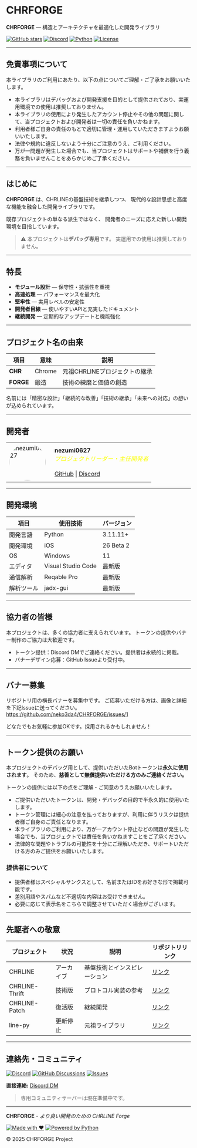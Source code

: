 # CHRFORGE

<p align="center">

**CHRFORGE** — 構造とアーキテクチャを最適化した開発ライブラリ

[![GitHub stars](https://img.shields.io/github/stars/neko3da4/CHRFORGE?style=flat-square&logo=github&color=ffd700)](https://github.com/neko3da4/CHRFORGE)
[![Discord](https://img.shields.io/badge/Discord-コミュニティ-5865F2?style=flat-square&logo=discord&logoColor=white)](https://discordapp.com/users/1248909552171221027)
[![Python](https://img.shields.io/badge/Python-3.11+-3776ab?style=flat-square&logo=python&logoColor=white)](https://www.python.org/)
[![License](https://img.shields.io/github/license/neko3da4/CHRFORGE?style=flat-square&color=green)](https://github.com/neko3da4/CHRFORGE/blob/main/LICENSE)

</p>

---

## 免責事項について

本ライブラリのご利用にあたり、以下の点についてご理解・ご了承をお願いいたします。

- 本ライブラリはデバッグおよび開発支援を目的として提供されており、実運用環境での使用は推奨しておりません。
- 本ライブラリの使用により発生したアカウント停止やその他の問題に関して、当プロジェクトおよび開発者は一切の責任を負いかねます。
- 利用者様ご自身の責任のもとで適切に管理・運用していただきますようお願いいたします。
- 法律や規約に違反しないよう十分にご注意のうえ、ご利用ください。
- 万が一問題が発生した場合でも、当プロジェクトはサポートや補償を行う義務を負いませんことをあらかじめご了承ください。

---

## はじめに

**CHRFORGE** は、CHRLINEの基盤技術を継承しつつ、
現代的な設計思想と高度な機能を融合した開発ライブラリです。

既存プロジェクトの単なる派生ではなく、
開発者のニーズに応えた新しい開発環境を目指しています。

> ⚠️ 本プロジェクトは**デバッグ専用**です。
> 実運用での使用は推奨しておりません。

---

## 特長

- **モジュール設計** — 保守性・拡張性を重視
- **高速処理** — パフォーマンスを最大化
- **堅牢性** — 実用レベルの安定性
- **開発者目線** — 使いやすいAPIと充実したドキュメント
- **継続開発** — 定期的なアップデートと機能強化

---

## プロジェクト名の由来

| 項目   | 意味   | 説明                            |
|--------|--------|--------------------------------|
| **CHR**   | Chrome | 元祖CHRLINEプロジェクトの継承   |
| **FORGE** | 鍛造   | 技術の練磨と価値の創造           |

名前には「精密な設計」「継続的な改善」「技術の継承」「未来への対応」の想いが込められています。

---

## 開発者
<table>
  <tr>
    <td style="vertical-align: middle; padding-right: 1em;">
      <a href="https://github.com/neko3da4">
        <img src="https://github.com/neko3da4.png" alt="nezumi0627" width="100" height="100" style="border-radius: 50%;">
      </a>
    </td>
    <td style="vertical-align: middle; text-align: left;">
      <strong><a href="https://github.com/neko3da4" style="color: inherit; text-decoration: none;">nezumi0627</a></strong><br>
      <em style="color: #fbff00ff;">プロジェクトリーダー・主任開発者</em><br><br>
      <a href="https://github.com/neko3da4">GitHub</a> | <a href="https://discordapp.com/users/1248909552171221027">Discord</a>
    </td>
  </tr>
</table>

---

## 開発環境

| 項目       | 使用技術         | バージョン      |
|------------|------------------|-----------------|
| 開発言語   | Python           | 3.11.11+        |
| 開発環境   | iOS              | 26 Beta 2       |
| OS         | Windows          | 11              |
| エディタ   | Visual Studio Code| 最新版          |
| 通信解析   | Reqable Pro      | 最新版          |
| 解析ツール | jadx-gui         | 最新版          |

---

## 協力者の皆様

本プロジェクトは、多くの協力者に支えられています。
トークンの提供やバナー制作のご協力は大歓迎です。

- トークン提供：Discord DMでご連絡ください。提供者は永続的に掲載。
- バナーデザイン応募：GitHub Issueより受付中。

---

## バナー募集

リポジトリ用の横長バナーを募集中です。
ご応募いただける方は、画像と詳細を下記Issueに送ってください。
https://github.com/neko3da4/CHRFORGE/issues/1

どなたでもお気軽に参加OKです。採用されるかもしれません！

---

## トークン提供のお願い

本プロジェクトのデバッグ用として、提供いただいたBotトークンは**永久に使用されます**。
そのため、**慈善として無償提供いただける方のみご連絡ください。**

トークンの提供には以下の点をご理解・ご同意のうえお願いいたします。

- ご提供いただいたトークンは、開発・デバッグの目的で半永久的に使用いたします。
- トークン管理には細心の注意を払っておりますが、利用に伴うリスクは提供者様ご自身のご責任となります。
- 本ライブラリのご利用により、万が一アカウント停止などの問題が発生した場合でも、当プロジェクトでは責任を負いかねますことをご了承ください。
- 法律的な問題やトラブルの可能性を十分にご理解いただき、サポートいただける方のみご提供をお願いいたします。

### 提供者について

- 提供者様はスペシャルサンクスとして、名前またはIDをお好きな形で掲載可能です。
- 差別用語やスパムなど不適切な内容はお受けできません。
- 必要に応じて表示名をこちらで調整させていただく場合がございます。

---

## 先駆者への敬意

| プロジェクト       | 状況     | 説明               | リポジトリリンク                                 |
|--------------------|----------|--------------------|------------------------------------------------|
| CHRLINE            | アーカイブ | 基盤技術とインスピレーション | [リンク](https://github.com/DeachSword/CHRLINE)          |
| CHRLINE-Thrift     | 技術版   | プロトコル実装の参考    | [リンク](https://github.com/DeachSword/CHRLINE-Thrift)   |
| CHRLINE-Patch      | 復活版   | 継続開発              | [リンク](https://github.com/WEDeach/CHRLINE-Patch)       |
| line-py            | 更新停止 | 元祖ライブラリ          | [リンク](https://github.com/fadhiilrachman/line-py)      |

---

## 連絡先・コミュニティ

<p align="center">

[![Discord](https://img.shields.io/badge/Discord-参加-5865F2?style=flat-square&logo=discord&logoColor=white)](https://discordapp.com/users/1248909552171221027)
[![GitHub Discussions](https://img.shields.io/badge/GitHub-議論-181717?style=flat-square&logo=github)](https://github.com/neko3da4/CHRFORGE/discussions)
[![Issues](https://img.shields.io/badge/GitHub-課題報告-ff6b6b?style=flat-square&logo=github)](https://github.com/neko3da4/CHRFORGE/issues)

**直接連絡:** [Discord DM](https://discordapp.com/users/1248909552171221027)

> 専用コミュニティサーバーは現在準備中です。

</p>

---

<p align="center">

**CHRFORGE** - *より良い開発のための CHRLINE Forge*

[![Made with ❤️](https://img.shields.io/badge/Made_with-❤️-red?style=flat-square)](https://github.com/neko3da4/CHRFORGE)
[![Powered by Python](https://img.shields.io/badge/Powered_by-Python-3776ab?style=flat-square&logo=python&logoColor=white)](https://www.python.org/)

© 2025 CHRFORGE Project

</p>
